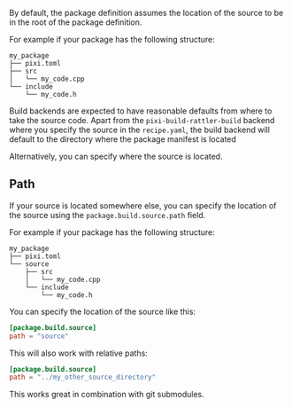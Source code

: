 By default, the package definition assumes the location of the source to be in the root of the package definition.

For example if your package has the following structure:

```text
my_package
├── pixi.toml
├── src
│   └── my_code.cpp
└── include
    └── my_code.h

```

Build backends are expected to have reasonable defaults from where to take the source code. Apart from the `pixi-build-rattler-build` backend where you specify the source in the `recipe.yaml`, the build backend will default to the directory where the package manifest is located

Alternatively, you can specify where the source is located.

## Path

If your source is located somewhere else, you can specify the location of the source using the `package.build.source.path` field.

For example if your package has the following structure:

```text
my_package
├── pixi.toml
└── source
    ├── src
    │   └── my_code.cpp
    └── include
        └── my_code.h

```

You can specify the location of the source like this:

```toml
[package.build.source]
path = "source"

```

This will also work with relative paths:

```toml
[package.build.source]
path = "../my_other_source_directory"

```

This works great in combination with git submodules.
